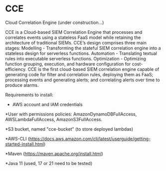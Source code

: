 # CCE
Cloud Correlation Engine (under construction...)

CCE is a Cloud-based SIEM Correlation Engine that processes and correlates events using a stateless FaaS model while retaining the architecture of traditional SIEMs. CCE’s design comprises three main stages:
Modelling - Transforming the stateful SIEM correlation engine into a stateless design for serverless functions. 
Automation - Translating textual rules into executable serverless functions. 
Optimization - Optimizing function grouping, execution, and hardware configuration for cost-efficiency.
CCE is the first cloud-based SIEM correlation engine capable of generating code for filter and correlation rules, deploying them as FaaS; processing events and generating alerts; and correlating alerts over time to produce alarms.


Requirements to install:

* AWS account and IAM credentials

*User with permissions policies: AmazonDynamoDBFullAccess, AWSLambdaFullAccess, AmazonS3FullAccess.

*S3 bucket, named "cce-bucket" (to store deployed lambdas)

*AWS-CLI (https://docs.aws.amazon.com/cli/latest/userguide/getting-started-install.html)

*Maven (https://maven.apache.org/install.html)

*Java 11 (used, 17 or 21 need to be tested)


